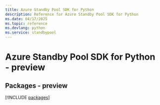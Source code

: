 ```yaml
---
title: Azure Standby Pool SDK for Python
description: Reference for Azure Standby Pool SDK for Python
ms.date: 04/17/2025
ms.topic: reference
ms.devlang: python
ms.service: standbypool
---
```

# Azure Standby Pool SDK for Python - preview
## Packages - preview
[!INCLUDE [packages](standby-pool-index.md)]